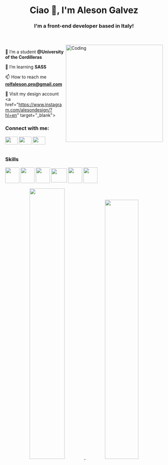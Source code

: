 <h1 align="center">Ciao 👋, I'm Aleson Galvez</h1>
<h3 align="center">I'm a front-end developer based in Italy!</h3>
<br>
<br>
<img align="right" alt="Coding" width="310" src="https://c.tenor.com/tkhBN6TlHkoAAAAi/bttv-rolling-cat.gif">

🔭 I’m a student **@University of the Cordilleras**

🌱 I’m learning **SASS**

📫 How to reach me **rolfaleson.pro@gmail.com**

🍃 Visit my design account <a href="https://www.instagram.com/alesondesign/?hl=en" target+"_blank">


<h3 align="left">Connect with me:</h3>
<p align="left">
<a href="https://twitter.com/alesonnnnnnn" target="_blank"><img align="center" src="https://raw.githubusercontent.com/rahuldkjain/github-profile-readme-generator/master/src/images/icons/Social/twitter.svg"  height="25" width="40" /></a>
<a href="https://www.linkedin.com/in/aleson-galvez-668757202/" target="_blank"><img align="center" src="https://raw.githubusercontent.com/rahuldkjain/github-profile-readme-generator/master/src/images/icons/Social/linked-in-alt.svg" height="25" width="40" /></a>
<a href="https://www.instagram.com/alesondesign/?hl=en" target="_blank"><img align="center" src="https://raw.githubusercontent.com/rahuldkjain/github-profile-readme-generator/master/src/images/icons/Social/instagram.svg"  height="25" width="40" /></a>
</p>

<div style="display: inline-block">
 <h3>Skills</h3>
 <img src="https://cdn.jsdelivr.net/gh/devicons/devicon/icons/html5/html5-original-wordmark.svg" width="45" height="50" align="center"/>
 <img src="https://cdn.jsdelivr.net/gh/devicons/devicon/icons/css3/css3-original-wordmark.svg" width="45" height="50"  align="center" />
 <img src="https://cdn.jsdelivr.net/gh/devicons/devicon/icons/javascript/javascript-original.svg" width="45" height="50" align="center"  />
 <img src="https://cdn.jsdelivr.net/gh/devicons/devicon/icons/sass/sass-original.svg" width="50" height="45"  align="center"  />
 <img src="https://cdn.jsdelivr.net/gh/devicons/devicon/icons/java/java-original-wordmark.svg" width="45" height="50" align="center" />
 <img src="https://cdn.jsdelivr.net/gh/devicons/devicon/icons/python/python-original-wordmark.svg" width="45" height="50"  align="center"  /> 
</div>

<br>
<br>

<div align="center">
  <a href="https://github.com/alesonpro">
  <img width="47%" src="https://github-readme-stats.vercel.app/api?username=alesonpro&show_icons=true&theme=radical&include_all_commits=true&count_private=true"/>
  <img width="46%" src="https://github-readme-stats.vercel.app/api/top-langs/?username=alesonpro&layout=compact&langs_count=7&theme=radical"/>
</div>











